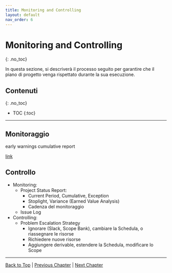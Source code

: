 ```yaml
---
title: Monitoring and Controlling
layout: default
nav_order: 6
---
```


# Monitoring and Controlling
{: .no_toc}

In questa sezione, si descriverà il processo seguito per garantire che il piano di progetto venga rispettato durante la
sua esecuzione.

## Contenuti
{: .no_toc}

- TOC 
{:toc}

---

## Monitoraggio


early warnings
cumulative report

[link](/pm/attachments/content/schedule-cumulative-report)

## Controllo


- Monitoring:
  - Project Status Report:
    - Current Period, Cumulative, Exception
    - Stoplight, Variance (Earned Value Analysis)
    - Cadenza del monitoraggio
  - Issue Log
- Controlling:
  - Problem Escalation Strategy
    - Ignorare (Slack, Scope Bank), cambiare la Schedula, o riassegnare le risorse
    - Richiedere nuove risorse
    - Aggiungere derivable, estendere la Schedula, modificare lo Scope

---

[Back to Top](#top) |
[Previous Chapter](/pm/3-executing) |
[Next Chapter](/pm/5-closing)